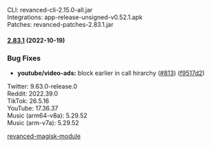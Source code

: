 CLI: revanced-cli-2.15.0-all.jar  
Integrations: app-release-unsigned-v0.52.1.apk  
Patches: revanced-patches-2.83.1.jar  
#### [2.83.1](https://github.com/revanced/revanced-patches/compare/v2.83.0...v2.83.1) (2022-10-19)
### Bug Fixes
* **youtube/video-ads:** block earlier in call hirarchy ([#813](https://github.com/revanced/revanced-patches/issues/813)) ([f9517d2](https://github.com/revanced/revanced-patches/commit/f9517d2058c7561cf89b59ed36f690417dc076f7))

  
Twitter: 9.63.0-release.0  
Reddit: 2022.39.0  
TikTok: 26.5.16  
YouTube: 17.36.37  
Music (arm64-v8a): 5.29.52  
Music (arm-v7a): 5.29.52  

[revanced-magisk-module](https://github.com/j-hc/revanced-magisk-module)  
